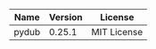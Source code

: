 | Name  | Version | License     |
|-------|---------|-------------|
| pydub | 0.25.1  | MIT License |
